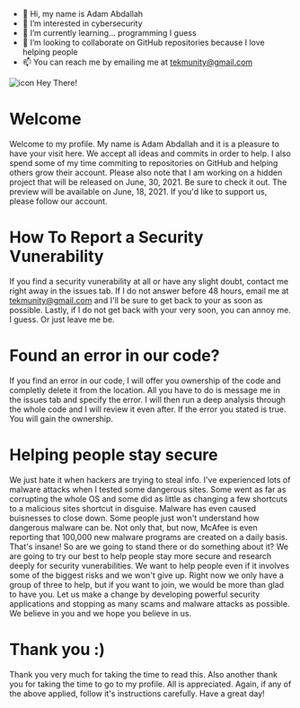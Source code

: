 - 👋 Hi, my name is Adam Abdallah
- 👀 I’m interested in cybersecurity
- 🌱 I’m currently learning... programming I guess
- 💞️ I’m looking to collaborate on GitHub repositories because I love helping people                        
- 📫 You can reach me by emailing me at tekmunity@gmail.com




![icon](https://user-images.githubusercontent.com/86741499/125789651-ed8a7b90-f006-4311-85c0-d0df3d3366a5.png)  Hey There!

# Welcome

Welcome to my profile. My name is Adam Abdallah and it is a pleasure to have your visit here.
We accept all ideas and commits in order to help. I also spend some of my time commiting to repositories on GitHub and helping others grow their account.
Please also note that I am working on a hidden project that will be released on June, 30, 2021. Be sure to check it out. The preview will be available on
June, 18, 2021. If you'd like to support us, please follow our account.

# How To Report a Security Vunerability 

If you find a security vunerability at all or have any slight doubt, contact me right away in the issues tab.
If I do not answer before 48 hours, email me at tekmunity@gmail.com and I'll be sure to get back to your as soon
as possible. Lastly, if I do not get back with your very soon, you can annoy me. I guess. Or just leave me be.




# Found an error in our code?

If you find an error in our code, I will offer you ownership of the code and completly delete it from the location.
All you have to do is message me in the issues tab and specify the error. I will then run a deep analysis through the whole code
and I will review it even after. If the error you stated is true. You will gain the ownership.



# Helping people stay secure

We just hate it when hackers are trying to steal info.
I've experienced lots of malware attacks when I tested some dangerous sites.
Some went as far as corrupting the whole OS and some did as little as changing a few shortcuts to a malicious sites shortcut in disguise.
Malware has even caused buisnesses to close down.
Some people just won't understand how dangerous malware can be.
Not only that, but now, McAfee is even reporting that 100,000 new malware programs are created on a daily basis.
That's insane! So are we going to stand there or do something about it?
We are going to try our best to help people stay more secure and research deeply for security vunerabilities.
We want to help people even if it involves some of the biggest risks and we won't give up. Right now we only
have a group of three to help, but if you want to join, we would be more than glad to have you.
Let us make a change by developing powerful security applications and stopping as many scams and malware attacks as possible.
We believe in you and we hope you believe in us.



# Thank you :)

Thank you very much for taking the time to read this. Also another thank you for taking the time to go to my profile.
All is appreciated. Again, if any of the above applied, follow it's instructions carefully. Have a great day!
